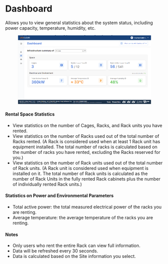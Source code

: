 # Dashboard

Allows you to view general statistics about the system status, including power capacity, temperature, humidity, etc.

<figure><img src="../.gitbook/assets/image (3) (1).png" alt=""><figcaption></figcaption></figure>

#### Rental Space Statistics

* View statistics on the number of Cages, Racks, and Rack units you have rented.
* View statistics on the number of Racks used out of the total number of Racks rented. (A Rack is considered used when at least 1 Rack unit has equipment installed. The total number of racks is calculated based on the number of racks you have rented, excluding the Racks reserved for you.)
* View statistics on the number of Rack units used out of the total number of Rack units. (A Rack unit is considered used when equipment is installed on it. The total number of Rack units is calculated as the number of Rack Units in the fully rented Rack cabinets plus the number of individually rented Rack units.)

#### Statistics on Power and Environmental Parameters

* Total active power: the total measured electrical power of the racks you are renting.
* Average temperature: the average temperature of the racks you are renting.

#### Notes

* Only users who rent the entire Rack can view full information.
* Data will be refreshed every 30 seconds.
* Data is calculated based on the Site information you select.
